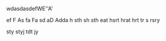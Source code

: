 wdasdasdefWE''A'

ef
F
As
fa
Fa
sd
aD
Adda
h
sth
sh
sth
eat
hsrt
hrat
hrt
tr
s
rsry

sty
styj
tdt
jy
